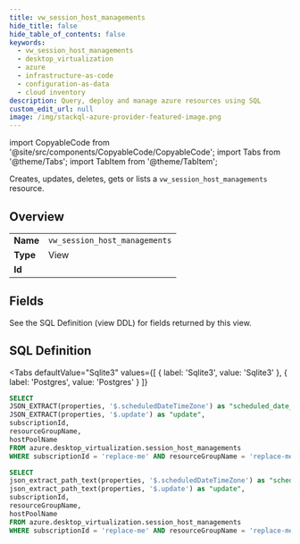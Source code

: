 ```yaml
--- 
title: vw_session_host_managements
hide_title: false
hide_table_of_contents: false
keywords:
  - vw_session_host_managements
  - desktop_virtualization
  - azure
  - infrastructure-as-code
  - configuration-as-data
  - cloud inventory
description: Query, deploy and manage azure resources using SQL
custom_edit_url: null
image: /img/stackql-azure-provider-featured-image.png
---
```


import CopyableCode from '@site/src/components/CopyableCode/CopyableCode';
import Tabs from '@theme/Tabs';
import TabItem from '@theme/TabItem';

Creates, updates, deletes, gets or lists a <code>vw_session_host_managements</code> resource.

## Overview
<table><tbody>
<tr><td><b>Name</b></td><td><code>vw_session_host_managements</code></td></tr>
<tr><td><b>Type</b></td><td>View</td></tr>
<tr><td><b>Id</b></td><td><CopyableCode code="azure.desktop_virtualization.vw_session_host_managements" /></td></tr>
</tbody></table>

## Fields

See the SQL Definition (view DDL) for fields returned by this view.

## SQL Definition

<Tabs
defaultValue="Sqlite3"
values={[
{ label: 'Sqlite3', value: 'Sqlite3' },
{ label: 'Postgres', value: 'Postgres' }
]}
>
<TabItem value="Sqlite3">

```sql
SELECT
JSON_EXTRACT(properties, '$.scheduledDateTimeZone') as "scheduled_date_time_zone",
JSON_EXTRACT(properties, '$.update') as "update",
subscriptionId,
resourceGroupName,
hostPoolName
FROM azure.desktop_virtualization.session_host_managements
WHERE subscriptionId = 'replace-me' AND resourceGroupName = 'replace-me' AND hostPoolName = 'replace-me';
```

</TabItem>
<TabItem value="Postgres">

```sql
SELECT
json_extract_path_text(properties, '$.scheduledDateTimeZone') as "scheduled_date_time_zone",
json_extract_path_text(properties, '$.update') as "update",
subscriptionId,
resourceGroupName,
hostPoolName
FROM azure.desktop_virtualization.session_host_managements
WHERE subscriptionId = 'replace-me' AND resourceGroupName = 'replace-me' AND hostPoolName = 'replace-me';
```

</TabItem>
</Tabs>

